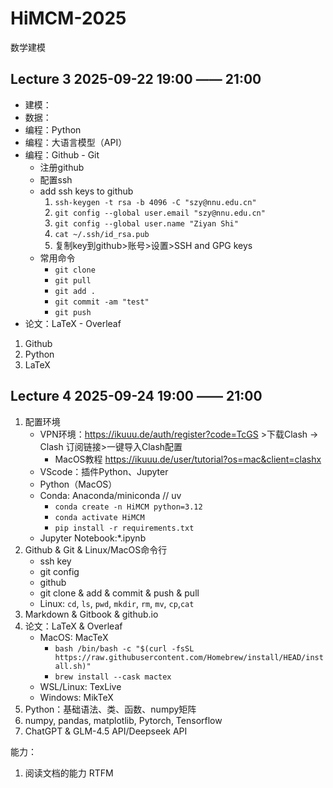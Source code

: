 # HiMCM-2025

数学建模

## Lecture 3 2025-09-22 19:00 —— 21:00

- 建模：
- 数据：
- 编程：Python
- 编程：大语言模型（API）
- 编程：Github - Git
	- 注册github
	- 配置ssh
	- add ssh keys to github
		1. `ssh-keygen -t rsa -b 4096 -C "szy@nnu.edu.cn"`
		2. `git config --global user.email "szy@nnu.edu.cn"` 
		3. `git config --global user.name "Ziyan Shi"`
		4. `cat ~/.ssh/id_rsa.pub`
  		5. 复制key到github>账号>设置>SSH and GPG keys
	- 常用命令
		- `git clone`
		- `git pull`
		- `git add .` 
		- `git commit -am "test"` 
		- `git push` 
- 论文：LaTeX - Overleaf

1. Github
1. Python
1. LaTeX

## Lecture 4 2025-09-24 19:00 —— 21:00
1. 配置环境
    - VPN环境：https://ikuuu.de/auth/register?code=TcGS >下载Clash -> Clash 订阅链接>一键导入Clash配置
        - MacOS教程 https://ikuuu.de/user/tutorial?os=mac&client=clashx
    - VScode：插件Python、Jupyter
    - Python（MacOS）
    - Conda: Anaconda/miniconda // uv
		- `conda create -n HiMCM python=3.12`
        - `conda activate HiMCM`
        - `pip install -r requirements.txt`
    - Jupyter Notebook:*.ipynb 
2. Github & Git & Linux/MacOS命令行
    - ssh key
    - git config
    - github
    - git clone & add & commit & push & pull
	- Linux: `cd`, `ls`, `pwd`, `mkdir`, `rm`, `mv`, `cp`,`cat`
3. Markdown & Gitbook & github.io
4. 论文：LaTeX & Overleaf
	- MacOS: MacTeX
		- `bash /bin/bash -c "$(curl -fsSL https://raw.githubusercontent.com/Homebrew/install/HEAD/install.sh)"`
		- `brew install --cask mactex`
	- WSL/Linux: TexLive
	- Windows: MikTeX
5. Python：基础语法、类、函数、numpy矩阵
6. numpy, pandas, matplotlib, Pytorch, Tensorflow
7. ChatGPT & GLM-4.5 API/Deepseek API


能力：
1. 阅读文档的能力 RTFM

